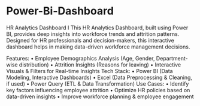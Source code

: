 # Power-Bi-Dashboard
HR Analytics Dashboard I This HR Analytics Dashboard, built using Power BI, provides deep insights into workforce trends and attrition patterns. Designed for HR professionals and decision-makers, this interactive dashboard helps in making data-driven workforce management decisions.

Features:
•	Employee Demographics Analysis (Age, Gender, Department-wise distribution)
•	Attrition Insights (Reasons for leaving)
•	Interactive Visuals & Filters for Real-time Insights
Tech Stack:
•	Power BI (Data Modeling, Interactive Dashboards)
•	Excel (Data Preprocessing & Cleaning, if used)
•	Power Query (ETL & Data Transformation)
Use Cases:
•	Identify key factors influencing employee attrition
•	Optimize HR policies based on data-driven insights
•	Improve workforce planning & employee engagement
